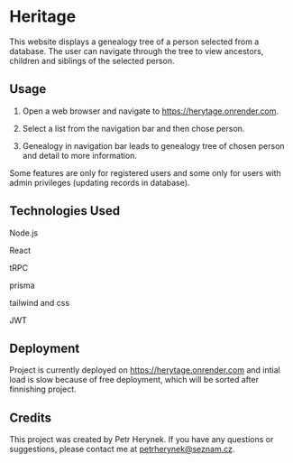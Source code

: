 # Heritage

This website displays a genealogy tree of a person selected from a database. The user can navigate through the tree to view ancestors, children and siblings of the selected person.

## Usage

1. Open a web browser and navigate to https://herytage.onrender.com.

2. Select a list from the navigation bar and then chose person.

3. Genealogy in navigation bar leads to genealogy tree of chosen person and detail to more information.

Some features are only for registered users and some only for users with admin privileges (updating records in database).

## Technologies Used

Node.js

React

tRPC

prisma

tailwind and css

JWT

## Deployment

Project is currently deployed on https://herytage.onrender.com and intial load is slow because of free deployment, which will be sorted after finnishing project.

## Credits

This project was created by Petr Herynek. If you have any questions or suggestions, please contact me at petrherynek@seznam.cz.
